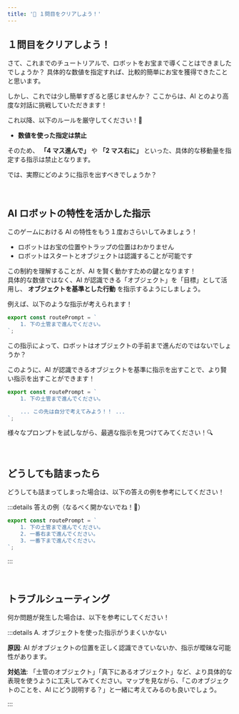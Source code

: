```yaml
---
title: '💛 １問目をクリアしよう！'
---
```


## １問目をクリアしよう！

さて、これまでのチュートリアルで、ロボットをお宝まで導くことはできましたでしょうか？
具体的な数値を指定すれば、比較的簡単にお宝を獲得できたことと思います。

しかし、これでは少し簡単すぎると感じませんか？
ここからは、AI とのより高度な対話に挑戦していただきます！

これ以降、以下のルールを厳守してください！🔐

- **数値を使った指定は禁止**

そのため、 **「4 マス進んで」** や **「2 マス右に」** といった、具体的な移動量を指定する指示は禁止となります。

では、実際にどのように指示を出すべきでしょうか？

<br />

## AI ロボットの特性を活かした指示

このゲームにおける AI の特性をもう１度おさらいしてみましょう！

- ロボットはお宝の位置やトラップの位置はわかりません
- ロボットはスタートとオブジェクトは認識することが可能です

この制約を理解することが、AI を賢く動かすための鍵となります！\
具体的な数値ではなく、AI が認識できる「オブジェクト」を「目標」として活用し、 **オブジェクトを基準とした行動** を指示するようにしましょう。

例えば、以下のような指示が考えられます！

```javascript
export const routePrompt = `
    1. 下の土管まで進んでください。
`;
```

この指示によって、ロボットはオブジェクトの手前まで進んだのではないでしょうか？

このように、AI が認識できるオブジェクトを基準に指示を出すことで、より賢い指示を出すことができます！

```javascript
export const routePrompt = `
    1. 下の土管まで進んでください。

    ... この先は自分で考えてみよう！！ ...
`;
```

様々なプロンプトを試しながら、最適な指示を見つけてみてください！🔍

<br />

## どうしても詰まったら

どうしても詰まってしまった場合は、以下の答えの例を参考にしてください！

:::details 答えの例（なるべく開かないでね！🤫）

```javascript
export const routePrompt = `
    1. 下の土管まで進んでください。
    2. 一番右まで進んでください。
    3. 一番下まで進んでください。
`;
```

:::

<br />

## トラブルシューティング

何か問題が発生した場合は、以下を参考にしてください！

:::details A. オブジェクトを使った指示がうまくいかない

**原因**: AI がオブジェクトの位置を正しく認識できていないか、指示が曖昧な可能性があります。

**対処法**: 「土管のオブジェクト」「真下にあるオブジェクト」など、より具体的な表現を使うように工夫してみてください。マップを見ながら、「このオブジェクトのことを、AI にどう説明する？」と一緒に考えてみるのも良いでしょう。

:::
